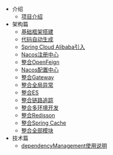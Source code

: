 * 介绍
    * [项目介绍](introduction/introduction_01.md)
* 架构篇
    * [基础框架搭建](framework/framework_01.md)
    * [代码自动生成](framework/framework_02.md)
    * [Spring Cloud Alibaba引入](framework/framework_03.md)
    * [Nacos注册中心](framework/framework_04.md)
    * [整合OpenFeign](framework/framework_05.md)
    * [Nacos配置中心](framework/framework_06.md)
    * [整合Gateway](framework/framework_07.md)
    * [整合全局异常](framework/framework_08.md)
    * [整合ES](framework/framework_09.md)
    * [整合链路追踪](framework/framework_10.md)
    * [整合多环境开发](framework/framework_11.md)
    * [整合Redisson](framework/framework_12.md)
    * [整合Spring Cache](framework/framework_13.md)
    * [整合全部模块](framework/framework_14.md)
* 技术篇
    * [dependencyManagement使用说明](technology/technology_01.md)
